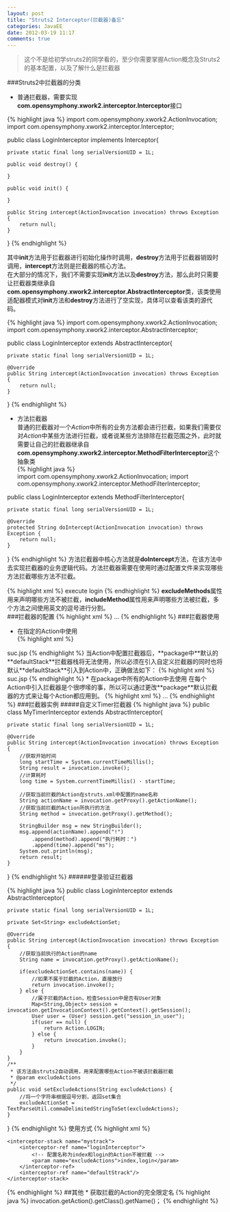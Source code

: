 ```yaml
---
layout: post
title: "Struts2 Interceptor(拦截器)备忘"
categories: JavaEE
date: 2012-03-19 11:17
comments: true
---
```



> 这个不是给初学struts2的同学看的，至少你需要掌握Action概念及Struts2的基本配置，以及了解什么是拦截器  



###Struts2中拦截器的分类
* 普通拦截器，需要实现**com.opensymphony.xwork2.interceptor.Interceptor**接口  

{% highlight java %}
import com.opensymphony.xwork2.ActionInvocation;
import com.opensymphony.xwork2.interceptor.Interceptor;

public class LoginInterceptor implements Interceptor{

	private static final long serialVersionUID = 1L;

	public void destroy() {
		
	}

	public void init() {
		
	}

	public String intercept(ActionInvocation invocation) throws Exception {
		return null;
	}
}
{% endhighlight %}
<!-- more -->
其中**init**方法用于拦截器进行初始化操作时调用，**destroy**方法用于拦截器销毁时调用，**intercept**方法则是拦截器的核心方法。  
在大部分的情况下，我们不需要实现**init**方法以及**destroy**方法，那么此时只需要让拦截器类继承自**com.opensymphony.xwork2.interceptor.AbstractInterceptor**类，该类使用适配器模式对**init**方法和**destroy**方法进行了空实现，具体可以查看该类的源代码。  

{% highlight java %}
import com.opensymphony.xwork2.ActionInvocation;
import com.opensymphony.xwork2.interceptor.AbstractInterceptor;

public class LoginInterceptor extends AbstractInterceptor{

	private static final long serialVersionUID = 1L;

	@Override
	public String intercept(ActionInvocation invocation) throws Exception {
		return null;
	}
}
{% endhighlight %}

* 方法拦截器  
普通的拦截器对一个*Action*中所有的业务方法都会进行拦截，如果我们需要仅对*Action*中某些方法进行拦截，或者说某些方法排除在拦截范围之外，此时就需要让自己的拦截器继承自**com.opensymphony.xwork2.interceptor.MethodFilterInterceptor**这个抽象类  
{% highlight java %}  
import com.opensymphony.xwork2.ActionInvocation;
import com.opensymphony.xwork2.interceptor.MethodFilterInterceptor;

public class LoginInterceptor extends MethodFilterInterceptor{

	private static final long serialVersionUID = 1L;

	@Override
	protected String doIntercept(ActionInvocation invocation) throws Exception {
		return null;
	}

}
{% endhighlight %}
方法拦截器中核心方法就是**doIntercept**方法，在该方法中去实现拦截器的业务逻辑代码。方法拦截器需要在使用时通过配置文件来实现哪些方法拦截哪些方法不拦截。  

{% highlight xml %}
<interceptor-ref name="loginInterceptor">
	<param name="excludeMethods">execute</param>
	<param name="includeMethods">login</param>
</interceptor-ref>
{% endhighlight %}
**excludeMethods**属性用来声明哪些方法不被拦截，**includeMethod**属性用来声明哪些方法被拦截，多个方法之间使用英文的逗号进行分割。  
###拦截器的配置
{% highlight xml %}
<package name="mystruts" extends="struts-default">
	<interceptors>
		<interceptor name="loginInterceptor" class="com.kaishengit.web.interceptor.LoginInteceptor"/>
	</interceptors>
		...
</package>
{% endhighlight %}
###拦截器使用
* 在指定的Action中使用  
{% highlight xml %}
<action name="login" class="com.kaishengit.web.LoginAction" method="login">
	<result>suc.jsp</result>
	<interceptor-ref name="loginInterceptor"/>
</action>
{% endhighlight %}
当Action中配置拦截器后，**package中**默认的**defaultStack**拦截器栈将无法使用，所以必须在引入自定义拦截器的同时也将默认**defaultStack**引入到Action中，正确做法如下：  
{% highlight xml %}
<action name="login" class="com.kaishengit.web.LoginAction" method="login">
	<result>suc.jsp</result>
	<interceptor-ref name="loginInterceptor"/>
	<interceptor-ref name="defaultStack"/>
</action>
{% endhighlight %}
* 在package中所有的Action中去使用
在每个Action中引入拦截器是个很啰嗦的事，所以可以通过更改**package**默认拦截器的方式来让每个Action都应用到。  
{% highlight xml %}
<package name="mystruts" extends="struts-default">
	<interceptors>
		<interceptor name="loginInterceptor" class="com.kaishengit.web.interceptor.LoginInteceptor"/>
		<interceptor-stack name="mystrack">
			<interceptor-ref name="loginInterceptor"/>
			<interceptor-ref name="defaultStrack"/>
		</interceptor-stack>
	</interceptors>
	<default-interceptor-ref name="mystrack"/>
	…
</package>
{% endhighlight %}
###拦截器实例
#####自定义Timer拦截器
{% highlight java %}
public class MyTimerInterceptor extends AbstractInterceptor{

	private static final long serialVersionUID = 1L;

	@Override
	public String intercept(ActionInvocation invocation) throws Exception {
		//获取开始时间
		long startTime = System.currentTimeMillis();
		String result = invocation.invoke();
		//计算耗时
		long time = System.currentTimeMillis() - startTime;
		
		//获取当前拦截的Action在struts.xml中配置的name名称
		String actionName = invocation.getProxy().getActionName();
		//获取当前拦截的Action所执行的方法
		String method = invocation.getProxy().getMethod();
		
		StringBuilder msg = new StringBuilder();
		msg.append(actionName).append("!")
			.append(method).append("执行耗时：")
			.append(time).append("ms");
		System.out.println(msg);
		return result;
	}

}
{% endhighlight %} 
######登录验证拦截器  

{% highlight java %}
public class LoginInterceptor extends AbstractInterceptor{

	private static final long serialVersionUID = 1L;

	private Set<String> excludeActionSet;
	
	@Override
	public String intercept(ActionInvocation invocation) throws Exception {
		//获取当前执行的Action的name
		String name = invocation.getProxy().getActionName();

		if(excludeActionSet.contains(name)) {
			//如果不属于拦截的Action，直接放行
			return invocation.invoke();
		} else {
			//属于拦截的Action，检查Session中是否有User对象
			Map<String,Object> session = invocation.getInvocationContext().getContext().getSession();
			User user = (User) session.get("session_in_user");
			if(user == null) {
				return Action.LOGIN;
			} else {
				return invocation.invoke();
			}
		}
	}
	/**
	 * 该方法由struts2自动调用，用来配置哪些Action不被该拦截器拦截
	 * @param excludeActions
	 */
	public void setExcludeActions(String excludeActions) {
		//将一个字符串根据逗号分割，返回set集合
		excludeActionSet = TextParseUtil.commaDelimitedStringToSet(excludeActions);
	}

}
{% endhighlight %} 
使用方式
{% highlight xml %}
<interceptors>
	<interceptor name="loginInterceptor" class="com.kaishengit.web.interceptor.LoginInteceptor"/>
	
	<interceptor-stack name="mystrack">
		<interceptor-ref name="loginInterceptor">
			<!-- 配置名称为index和login的Action不被拦截 -->
			<param name="excludeActions">index,login</param>
		</interceptor-ref>
		<interceptor-ref name="defaultStrack"/>
	</interceptor-stack>
</interceptors>
{% endhighlight %}
##其他
* 获取拦截的Action的完全限定名  
{% highlight java %}
invocation.getAction().getClass().getName()；
{% endhighlight %}
